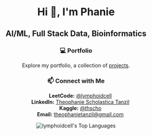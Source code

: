 <h1 align="center">Hi 👋, I'm Phanie</h1>

<div align="center">

  <h2>AI/ML, Full Stack Data, Bioinformatics</h2>

</div>

<div align="center">

  <h3>💻 Portfolio</h3>
  <p>Explore my portfolio, a collection of <a href="https://github.com/lymphoidcell/Portfolio-Guide/blob/main/README.md">projects</a>.</p>

</div>

<div align="center">

  <h3>📫 Connect with Me</h3>

  <ul style="list-style: none;">
    <li><strong>LeetCode:</strong> <a href="https://leetcode.com/u/lymphoidcell/">@lymphoidcell</a></li>
    <li><strong>LinkedIn:</strong> <a href="https://www.linkedin.com/in/thscho/">Theophanie Scholastica Tanzil</a></li>
    <li><strong>Kaggle:</strong> <a href="https://www.kaggle.com/thscho">@thscho</a></li>
    <li><strong>Email:</strong> <a href="mailto:theophanietanzil@gmail.com">theophanietanzil@gmail.com</a></li>
  </ul>

</div>

<p align="center">
  <img src="https://github-readme-stats.vercel.app/api/top-langs/?username=lymphoidcell&theme=dracula&show_icons=true&hide_border=true&layout=compact" alt="lymphoidcell's Top Languages"/>
</p>
